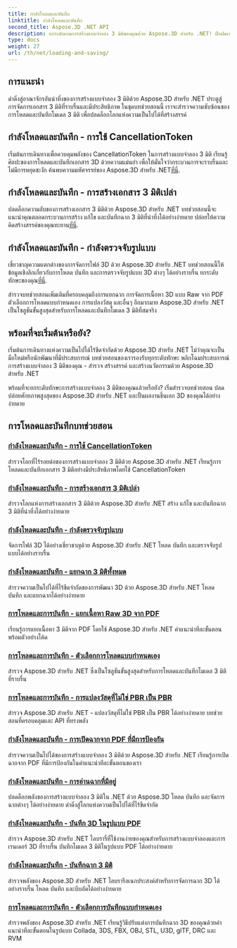 ```yaml
---
title: กำลังโหลดและบันทึก
linktitle: กำลังโหลดและบันทึก
second_title: Aspose.3D .NET API
description: ยกระดับเกมการสร้างแบบจำลอง 3 มิติของคุณด้วย Aspose.3D สำหรับ .NET! ฝึกฝนเทคนิคการโหลดและบันทึกอย่างมีประสิทธิภาพโดยใช้ CancellationToken สำรวจตอนนี้!
type: docs
weight: 27
url: /th/net/loading-and-saving/
---
```

## การแนะนำ

ดำดิ่งสู่อาณาจักรอันน่าทึ่งของการสร้างแบบจำลอง 3 มิติด้วย Aspose.3D สำหรับ .NET ประตูสู่การจัดการเอกสาร 3 มิติที่ราบรื่นและมีประสิทธิภาพ ในชุดบทช่วยสอนนี้ เราจะสำรวจความซับซ้อนของการโหลดและบันทึกโมเดล 3 มิติ เพื่อปลดล็อกโลกแห่งความเป็นไปได้ที่สร้างสรรค์

## กำลังโหลดและบันทึก - การใช้ CancellationToken

เริ่มต้นการเดินทางเพื่อควบคุมพลังของ CancellationToken ในการสร้างแบบจำลอง 3 มิติ เรียนรู้ศิลปะของการโหลดและบันทึกเอกสาร 3D ด้วยความแม่นยำ เพื่อให้มั่นใจว่ากระบวนการจะราบรื่นและไม่มีการหยุดชะงัก ค้นพบความมหัศจรรย์ของ Aspose.3D สำหรับ .NET[ที่นี่](./cancellation-token/).

## กำลังโหลดและบันทึก - การสร้างเอกสาร 3 มิติเปล่า

 ปลดล็อกความลับของการสร้างเอกสาร 3 มิติด้วย Aspose.3D สำหรับ .NET บทช่วยสอนนี้จะแนะนำคุณตลอดกระบวนการสร้าง แก้ไข และบันทึกฉาก 3 มิติที่น่าทึ่งได้อย่างง่ายดาย ปล่อยให้ความคิดสร้างสรรค์ของคุณทะยาน[ที่นี่](./create-empty-3d-document/).

## กำลังโหลดและบันทึก - กำลังตรวจจับรูปแบบ

 เชี่ยวชาญความแตกต่างของการจัดการไฟล์ 3D ด้วย Aspose.3D สำหรับ .NET บทช่วยสอนนี้ให้ข้อมูลเชิงลึกเกี่ยวกับการโหลด บันทึก และการตรวจจับรูปแบบ 3D ต่างๆ ได้อย่างราบรื่น ยกระดับทักษะของคุณ[ที่นี่](./detect-format/).

สำรวจบทช่วยสอนเพิ่มเติมที่ครอบคลุมถึงการแยกฉาก การจัดการเนื้อหา 3D แบบ Raw จาก PDF ตัวเลือกการโหลดแบบกำหนดเอง การแปลงวัสดุ และอื่นๆ อีกมากมาย Aspose.3D สำหรับ .NET เป็นโซลูชันขั้นสูงสุดสำหรับการโหลดและบันทึกโมเดล 3 มิติที่สมจริง

## พร้อมที่จะเริ่มต้นหรือยัง?

เริ่มต้นการเดินทางแห่งความเป็นไปได้ไร้ขีดจำกัดด้วย Aspose.3D สำหรับ .NET ไม่ว่าคุณจะเป็นมือใหม่หรือนักพัฒนาที่มีประสบการณ์ บทช่วยสอนของเรารองรับทุกระดับทักษะ พลิกโฉมประสบการณ์การสร้างแบบจำลอง 3 มิติของคุณ - สำรวจ สร้างสรรค์ และสร้างนวัตกรรมด้วย Aspose.3D สำหรับ .NET

พร้อมที่จะยกระดับทักษะการสร้างแบบจำลอง 3 มิติของคุณแล้วหรือยัง? เริ่มสำรวจบทช่วยสอน ปลดปล่อยศักยภาพสูงสุดของ Aspose.3D สำหรับ .NET และปั้นผลงานชิ้นเอก 3D ของคุณได้อย่างง่ายดาย
## การโหลดและบันทึกบทช่วยสอน
### [กำลังโหลดและบันทึก - การใช้ CancellationToken](./cancellation-token/)
สำรวจโลกที่ไร้รอยต่อของการสร้างแบบจำลอง 3 มิติด้วย Aspose.3D สำหรับ .NET เรียนรู้การโหลดและบันทึกเอกสาร 3 มิติอย่างมีประสิทธิภาพโดยใช้ CancellationToken
### [กำลังโหลดและบันทึก - การสร้างเอกสาร 3 มิติเปล่า](./create-empty-3d-document/)
สำรวจโลกแห่งการสร้างเอกสาร 3 มิติด้วย Aspose.3D สำหรับ .NET สร้าง แก้ไข และบันทึกฉาก 3 มิติที่น่าทึ่งได้อย่างง่ายดาย
### [กำลังโหลดและบันทึก - กำลังตรวจจับรูปแบบ](./detect-format/)
จัดการไฟล์ 3D ได้อย่างเชี่ยวชาญด้วย Aspose.3D สำหรับ .NET โหลด บันทึก และตรวจจับรูปแบบได้อย่างราบรื่น
### [กำลังโหลดและบันทึก - แยกฉาก 3 มิติทั้งหมด](./extract-all-3d-scenes/)
สำรวจความเป็นไปได้ที่ไร้ขีดจำกัดของการพัฒนา 3D ด้วย Aspose.3D สำหรับ .NET โหลด บันทึก และแยกฉากได้อย่างง่ายดาย
### [การโหลดและการบันทึก - แยกเนื้อหา Raw 3D จาก PDF](./extract-raw-3d-contents-pdf/)
เรียนรู้การแยกเนื้อหา 3 มิติจาก PDF โดยใช้ Aspose.3D สำหรับ .NET คำแนะนำทีละขั้นตอนพร้อมตัวอย่างโค้ด
### [การโหลดและการบันทึก - ตัวเลือกการโหลดแบบกำหนดเอง](./custom-load-options/)
สำรวจ Aspose.3D สำหรับ .NET ซึ่งเป็นโซลูชันขั้นสูงสุดสำหรับการโหลดและบันทึกโมเดล 3 มิติที่ราบรื่น
### [การโหลดและการบันทึก - การแปลงวัสดุที่ไม่ใช่ PBR เป็น PBR](./non-pbr-to-pbr-material-conversion/)
สำรวจ Aspose.3D สำหรับ .NET - แปลงวัสดุที่ไม่ใช่ PBR เป็น PBR ได้อย่างง่ายดาย บทช่วยสอนที่ครอบคลุมและ API ที่ทรงพลัง
### [กำลังโหลดและบันทึก - การเปิดฉากจาก PDF ที่มีการป้องกัน](./open-scene-protected-pdf/)
สำรวจความเป็นไปได้ของการสร้างแบบจำลอง 3 มิติด้วย Aspose.3D สำหรับ .NET เรียนรู้การเปิดฉากจาก PDF ที่มีการป้องกันในคำแนะนำทีละขั้นตอนของเรา
### [กำลังโหลดและบันทึก - การอ่านฉากที่มีอยู่](./read-existing-scene/)
ปลดล็อกพลังของการสร้างแบบจำลอง 3 มิติใน .NET ด้วย Aspose.3D โหลด บันทึก และจัดการฉากต่างๆ ได้อย่างง่ายดาย ดำดิ่งสู่โลกแห่งความเป็นไปได้ที่ไร้ขีดจำกัด
### [กำลังโหลดและบันทึก - บันทึก 3D ในรูปแบบ PDF](./save-3d-in-pdf/)
สำรวจ Aspose.3D สำหรับ .NET ไลบรารี่ที่ใช้งานง่ายของคุณสำหรับการสร้างแบบจำลองและการเรนเดอร์ 3D ที่ราบรื่น บันทึกโมเดล 3 มิติในรูปแบบ PDF ได้อย่างง่ายดาย
### [กำลังโหลดและบันทึก - บันทึกฉาก 3 มิติ](./save-3d-scene/)
 สำรวจพลังของ Aspose.3D สำหรับ .NET ไลบรารีอเนกประสงค์สำหรับการจัดการฉาก 3D ได้อย่างราบรื่น โหลด บันทึก และบีบอัดได้อย่างง่ายดาย
### [การโหลดและการบันทึก - ตัวเลือกการบันทึกแบบกำหนดเอง](./custom-save-options/)
สำรวจพลังของ Aspose.3D สำหรับ .NET เรียนรู้วิธีปรับแต่งการบันทึกฉาก 3D ของคุณด้วยคำแนะนำทีละขั้นตอนในรูปแบบ Collada, 3DS, FBX, OBJ, STL, U3D, glTF, DRC และ RVM